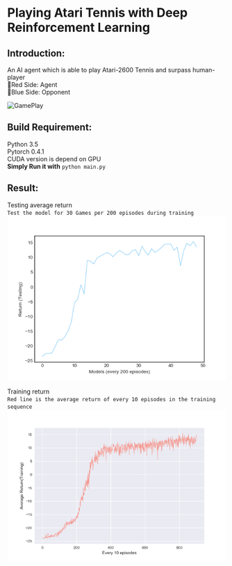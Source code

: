 # Playing Atari Tennis with Deep Reinforcement Learning
## Introduction:  
An AI agent  which is able to play Atari-2600 Tennis and surpass human-player  
:red_circle:Red Side: Agent  
:large_blue_circle:Blue Side: Opponent  
  
![GamePlay](https://github.com/sizzle0121/CS_Project/blob/master/img/tennis.gif)  

## Build Requirement:  
Python 3.5  
Pytorch 0.4.1  
CUDA version is depend on GPU  
__Simply Run it with__ `python main.py`  
## Result:  
Testing average return  
`Test the model for 30 Games per 200 episodes during training`  
![Testing average return per 200 episodes](https://raw.githubusercontent.com/sizzle0121/CS_Project/master/img/Test_Return.png)  
  
Training return  
`Red line is the average return of every 10 episodes in the training sequence`  
![Training return](https://raw.githubusercontent.com/sizzle0121/CS_Project/master/img/Return_avg.png)
